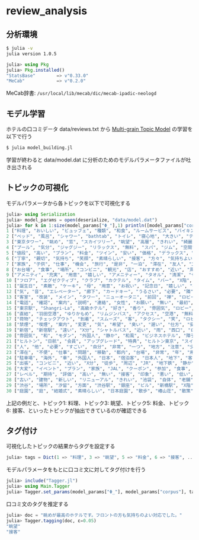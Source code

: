 # review_analysis
## 分析環境
```sh
$ julia -v
julia version 1.0.5
```

```julia
julia> using Pkg
julia> Pkg.installed()
"StatsBase"        => v"0.33.0"
"MeCab"            => v"0.2.0"
```

MeCab辞書: `/usr/local/lib/mecab/dic/mecab-ipadic-neologd`

## モデル学習
ホテルの口コミデータ data/reviews.txt から [Multi-grain Topic Model](https://www.researchgate.net/publication/1906122_Modeling_Online_Reviews_with_Multi-grain_Topic_Models) の学習を以下で行う
```sh
$ julia model_building.jl
```
学習が終わると data/model.dat に分析のためのモデルパラメータファイルが吐き出される

## トピックの可視化

モデルパラメータから各トピックを以下で可視化する

```julia
julia> using Serialization
julia> model_params = open(deserialize, "data/model.dat")
julia> for k in 1:size(model_params["Φ_"],1) println([model_params["corpus"][w] for w in sortperm(model_params["Φ_"][k, :], rev=true)[1:10]]) end
1 ["料理", "おいしい", "ビュッフェ", "種類", "和食", "ルームサービス", "バイキング", "味", "メニュー", "夕食"]
2 ["ベッド", "風呂", "シャワー", "bathtab", "トイレ", "寝心地", "大きい", "テレビ", "ベット", "狭い"]
3 ["東京タワー", "眺め", "窓", "スカイツリー", "眺望", "高層", "きれい", "綺麗", "目", "海"]
4 ["プール", "気分", "ジャグジー", "リラックス", "無料", "スパ", "ジム", "空間", "SPA!", "贅沢"]
5 ["値段", "高い", "プラン", "料金", "ツイン", "安い", "価格", "デラックス", "得", "X円"]
6 ["丁寧", "親切", "気持ち", "笑顔", "素晴らしい", "接客", "方々", "気持ちよい", "大変", "印象"]
7 ["家族", "子供", "仕事", "機会", "旅行", "是非", "一泊", "滞在", "友人", "二人"]
8 ["お台場", "食事", "場所", "コンビニ", "観光", "店", "おすすめ", "近い", "周辺", "お勧め"]
9 ["アメニティ", "充実", "用意", "嬉しい", "アメニティー", "タオル", "清潔", "セット", "シャンプー", "設備"]
10 ["フロア", "エグゼクティブ", "クラブ", "カクテル", "タイム", "バー", "X階", "コーヒー", "席", "飲み物"]
11 ["誕生日", "素敵", "ケーキ", "母", "用意", "お祝い", "記念日", "嬉しい", "写真", "プレゼント"]
12 ["気", "音", "エレベーター", "廊下", "カードキー", "うるさい", "必要", "隣", "階", "清掃"]
13 ["客室", "改装", "メイン", "タワー", "ニューオータニ", "前回", "禅", "ロビー", "ポイント", "ネット"]
14 ["電話", "確認", "案内", "説明", "連絡", "女性", "お願い", "無い", "最初", "男性"]
15 ["東京駅", "Shangri-La", "高級ホテル", "好き", "香り", "雰囲気", "ロビー", "エントランス", "内装", "入口"]
16 ["直結", "羽田空港", "ゆりかもめ", "リムジンバス", "アクセス", "空港", "無料", "羽田", "お台場", "交通"]
17 ["荷物", "チェックアウト", "到着", "スムーズ", "客", "タクシー", "笑", "ロビー", "団体", "列"]
18 ["禁煙", "喫煙", "案内", "変更", "気", "希望", "臭い", "遅い", "仕方", "安心"]
19 ["新宿", "新宿駅", "遠い", "X分", "シャトルバス", "近い", "雨", "西口", "ロビー", "徒歩"]
20 ["雰囲気", "和", "モダン", "外国人", "静か", "和風", "ビジネスホテル", "障子", "インテリア", "外国"]
21 ["ヒルトン", "日航", "会員", "アップグレード", "特典", "ヒルトン東京", "スイート", "メンバー", "エグゼクティブ", "時代"]
22 ["人", "他", "必要", "すごい", "自分", "非常", "一つ", "地方", "注意", "少ない"]
23 ["滞在", "不便", "仕事", "問題", "移動", "都内", "台場", "非常", "年", "用事"]
24 ["駐車場", "海外", "車", "外国人", "日本", "宿泊客", "日本人", "地下", "客", "駐車"]
25 ["出張", "コンビニ", "近い", "X分", "徒歩", "周辺", "JR", "地下鉄", "静か", "飲食店"]
26 ["大変", "イベント", "プラン", "家族", "JAL", "クーポン", "参加", "食事", "お正月", "心配"]
27 ["レベル", "期待", "評価", "高い", "無い", "接客", "印象", "悪い", "低い", "ハード"]
28 ["古い", "建物", "新しい", "リニューアル", "きれい", "池袋", "自体", "老舗", "設備", "清潔"]
29 ["渋谷", "場所", "汐留", "方面", "渋谷駅", "銀座", "ビル", "新橋駅", "X階", "近い"]
30 ["庭園", "庭", "結婚式", "素晴らしい", "日本庭園", "散歩", "椿山荘", "散策", "友人", "都内"]
```

上記の例だと、トピック1: 料理、トピック3: 眺望、トピック5: 料金、トピック6: 接客、といったトピックが抽出できているのが確認できる

## タグ付け

可視化したトピックの結果からタグを設定する
```julia
julia> tags = Dict(1 => "料理", 3 => "眺望", 5 => "料金", 6 => "接客", ...)
```

モデルパラメータをもとに口コミ文に対してタグ付けを行う
```julia
julia> include("Tagger.jl")
julia> using Main.Tagger
julia> Tagger.set_params(model_params["Φ_"], model_params["corpus"], tags)
```

口コミ文のタグを推定する
```julia
julia> doc = "眺めが最高のホテルです。フロントの方も気持ちのよい対応でした。"
julia> Tagger.tagging(doc, ɛ=0.05)
"眺望"
"接客"
```
